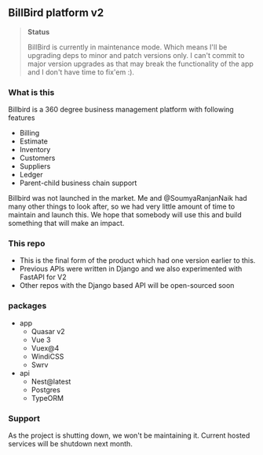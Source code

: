 ## BillBird platform v2


> **Status**
> 
> BillBird is currently in maintenance mode. Which means I'll be upgrading deps to minor and patch versions only. I can't commit to major version upgrades as that may break the functionality of the app and I don't have time to fix'em :).

### What is this

Billbird is a 360 degree business management platform with following features

- Billing
- Estimate
- Inventory
- Customers
- Suppliers
- Ledger
- Parent-child business chain support

Billbird was not launched in the market. Me and @SoumyaRanjanNaik had many other things to look after, so we had very little amount of time to maintain and launch this. We hope that somebody will use this and build something that will make an impact.

### This repo
- This is the final form of the product which had one version earlier to this. 
- Previous APIs were written in Django and we also experimented with FastAPI for V2
- Other repos with the Django based API will be open-sourced soon

### packages 
- app
  - Quasar v2
  - Vue 3
  - Vuex@4
  - WindiCSS
  - Swrv
- api
  - Nest@latest
  - Postgres
  - TypeORM


### Support
As the project is shutting down, we won't be maintaining it. Current hosted services will be shutdown next month. 